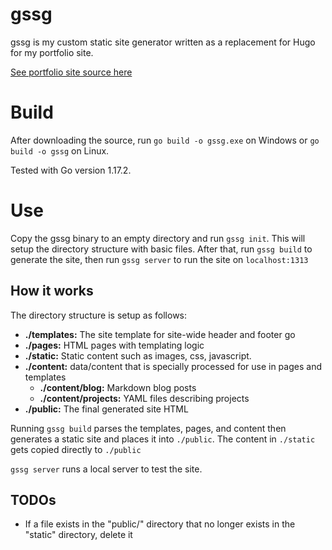 # gssg
gssg is my custom static site generator written as a replacement for Hugo for my portfolio site.

[See portfolio site source here](https://github.com/rytc/rytcio)

# Build

After downloading the source, run `go build -o gssg.exe` on Windows or `go build -o gssg` on Linux.

Tested with Go version 1.17.2.

# Use
Copy the gssg binary to an empty directory and run `gssg init`. This will setup the directory structure with basic files. After that, run `gssg build` to generate the site, then run `gssg server` to run the site on `localhost:1313`

## How it works
The directory structure is setup as follows:

- **./templates:** The site template for site-wide header and footer go
- **./pages:** HTML pages with templating logic
- **./static:** Static content such as images, css, javascript. 
- **./content:** data/content that is specially processed for use in pages and templates
  - **./content/blog:** Markdown blog posts
  - **./content/projects:** YAML files describing projects
- **./public:** The final generated site HTML

Running `gssg build` parses the templates, pages, and content then generates a static site and places it into `./public`. The content in `./static` gets copied directly to `./public`

`gssg server` runs a local server to test the site.

## TODOs
- If a file exists in the "public/" directory that no longer exists in the "static" directory, delete it
